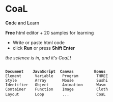# CoaL
**Co**de **a**nd **L**earn

**Free** html editor + 20 samples for learning

* Write or paste html code
* click **Run** or press **Shift Enter**

*the science is in, and it's CoaL!*

<pre><code>
<b>Document    JavaScript  Canvas         Bonus</b>  
Element      Variable    Program        THREE
Style        Array       Mouse          Sushi
Identifier   Object      Animation      Wasm
Container    Function    Image          Cloth
Layout       Loop        ...            CoaL </code> </pre>
